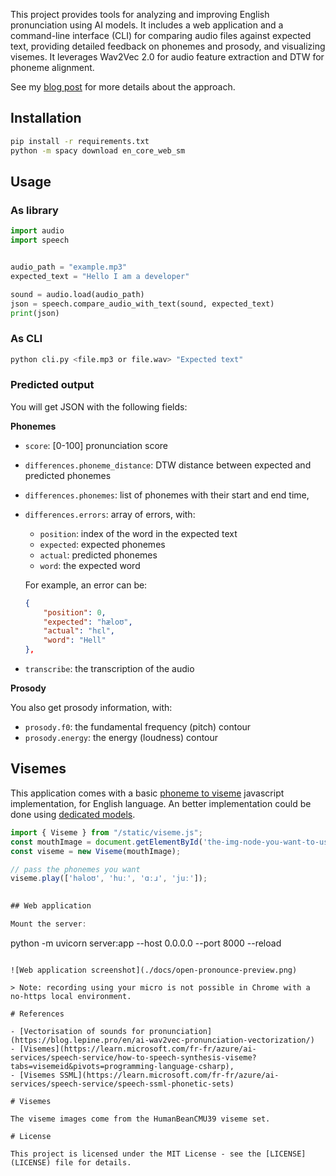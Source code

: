 This project provides tools for analyzing and improving English pronunciation using AI models. It includes a web application and a command-line interface (CLI) for comparing audio files against expected text, providing detailed feedback on phonemes and prosody, and visualizing visemes. It leverages Wav2Vec 2.0 for audio feature extraction and DTW for phoneme alignment.

See my [blog post](https://blog.lepine.pro/en/ai-wav2vec-pronunciation-vectorization/) for more details about the approach.

## Installation

```bash
pip install -r requirements.txt
python -m spacy download en_core_web_sm
```

## Usage

### As library

```python
import audio
import speech


audio_path = "example.mp3"
expected_text = "Hello I am a developer"

sound = audio.load(audio_path)
json = speech.compare_audio_with_text(sound, expected_text)
print(json)
```

### As CLI

```bash
python cli.py <file.mp3 or file.wav> "Expected text"
```

### Predicted output

You will get JSON with the following fields:

**Phonemes**

+ `score`: [0-100] pronunciation score
+ `differences.phoneme_distance`: DTW distance between expected and predicted phonemes
+ `differences.phonemes`: list of phonemes with their start and end time,
+ `differences.errors`: array of errors, with:
  - `position`: index of the word in the expected text
  - `expected`: expected phonemes
  - `actual`: predicted phonemes
  - `word`: the expected word

  For example, an error can be:
  ```json
  {
      "position": 0,
      "expected": "hæloʊ",
      "actual": "hɛl",
      "word": "Hell"
  },
  ```
+ `transcribe`: the transcription of the audio

**Prosody**

You also get prosody information, with:

+ `prosody.f0`: the fundamental frequency (pitch) contour
+ `prosody.energy`: the energy (loudness) contour

## Visemes 

This application comes with a basic [phoneme to viseme](static/viseme.js) javascript implementation, for English language. An better implementation could be done using [dedicated models](https://github.com/Magicboomliu/Viseme-Classification).


```javascript
import { Viseme } from "/static/viseme.js";
const mouthImage = document.getElementById('the-img-node-you-want-to-use');
const viseme = new Viseme(mouthImage);

// pass the phonemes you want
viseme.play(['həloʊ', 'huː', 'ɑːɹ', 'juː']);
    

## Web application

Mount the server:

```
python -m uvicorn server:app --host 0.0.0.0 --port 8000 --reload
```

![Web application screenshot](./docs/open-pronounce-preview.png)

> Note: recording using your micro is not possible in Chrome with a no-https local environment.

# References

- [Vectorisation of sounds for pronunciation](https://blog.lepine.pro/en/ai-wav2vec-pronunciation-vectorization/)
- [Visemes](https://learn.microsoft.com/fr-fr/azure/ai-services/speech-service/how-to-speech-synthesis-viseme?tabs=visemeid&pivots=programming-language-csharp), 
- [Visemes SSML](https://learn.microsoft.com/fr-fr/azure/ai-services/speech-service/speech-ssml-phonetic-sets)

# Visemes

The viseme images come from the HumanBeanCMU39 viseme set.

# License

This project is licensed under the MIT License - see the [LICENSE](LICENSE) file for details.
